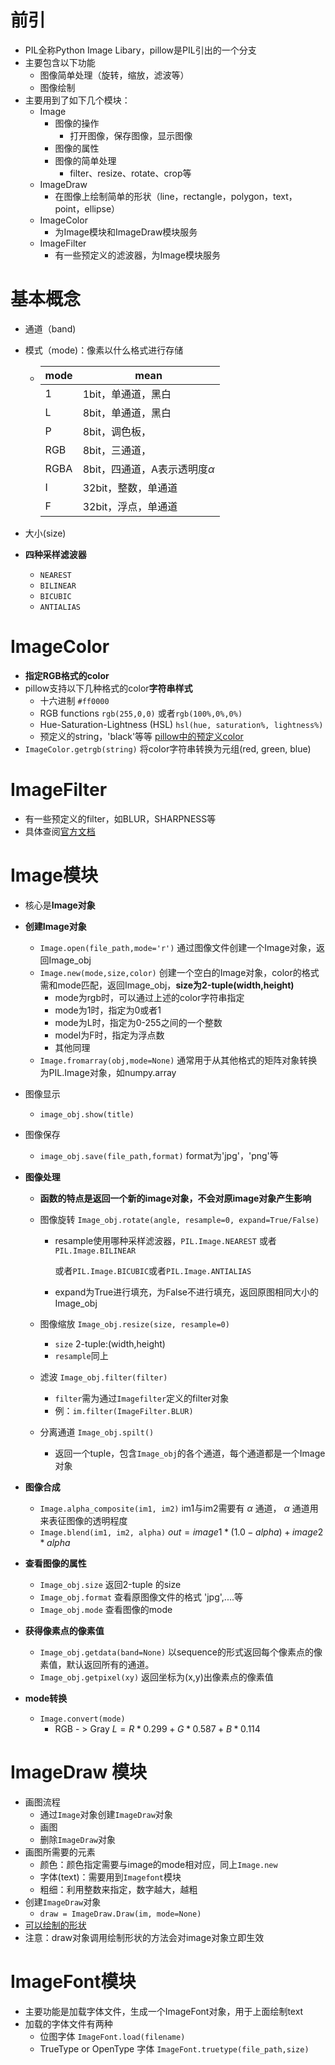 # 前引

- PIL全称Python Image Libary，pillow是PIL引出的一个分支
- 主要包含以下功能
  - 图像简单处理（旋转，缩放，滤波等）
  - 图像绘制
- 主要用到了如下几个模块：
  - Image
    - 图像的操作
      - 打开图像，保存图像，显示图像
    - 图像的属性
    - 图像的简单处理
      - filter、resize、rotate、crop等
  - ImageDraw
    - 在图像上绘制简单的形状（line，rectangle，polygon，text，point，ellipse）
  - ImageColor
    - 为Image模块和ImageDraw模块服务
  - ImageFilter
    - 有一些预定义的滤波器，为Image模块服务

# 基本概念

- 通道（band) 

- 模式（mode)：像素以什么格式进行存储

  - | mode | mean                              |
    | ---- | --------------------------------- |
    | 1    | 1bit，单通道，黑白                |
    | L    | 8bit，单通道，黑白                |
    | P    | 8bit，调色板，                    |
    | RGB  | 8bit，三通道，                    |
    | RGBA | 8bit，四通道，A表示透明度$\alpha$ |
    | I    | 32bit，整数，单通道               |
    | F    | 32bit，浮点，单通道               |

- 大小(size)

- **四种采样滤波器**

  - `NEAREST`
  - `BILINEAR`
  - `BICUBIC`
  - `ANTIALIAS`



# ImageColor

- **指定RGB格式的color**
- pillow支持以下几种格式的color**字符串样式**
  - 十六进制 `#ff0000`
  - RGB functions   `rgb(255,0,0)` 或者`rgb(100%,0%,0%)`
  - Hue-Saturation-Lightness (HSL)  `hsl(hue, saturation%, lightness%)`
  - 预定义的string，'black'等等 [pillow中的预定义color](https://pillow-cn.readthedocs.io/zh_CN/latest/_modules/PIL/ImageColor.html#getrgb)
- `ImageColor.getrgb(string)`  将color字符串转换为元组(red, green, blue)



# ImageFilter

- 有一些预定义的filter，如BLUR，SHARPNESS等
- 具体查阅[官方文档](https://pillow-cn.readthedocs.io/zh_CN/latest/reference/ImageFilter.html)



# Image模块

- 核心是**Image对象**

- **创建Image对象**
  - `Image.open(file_path,mode='r')`  通过图像文件创建一个Image对象，返回Image_obj
  - `Image.new(mode,size,color)`   创建一个空白的Image对象，color的格式需和mode匹配，返回Image_obj，**size为2-tuple(width,height)**
    - mode为rgb时，可以通过上述的color字符串指定
    - mode为1时，指定为0或者1
    - mode为L时，指定为0-255之间的一个整数
    - model为F时，指定为浮点数
    - 其他同理
  - `Image.fromarray(obj,mode=None)` 通常用于从其他格式的矩阵对象转换为PIL.Image对象，如numpy.array
  
- 图像显示
  
  - `image_obj.show(title)`   
  
- 图像保存
  
  - `image_obj.save(file_path,format)`    format为'jpg'，'png'等
  
- **图像处理**

  - **函数的特点是返回一个新的image对象，不会对原image对象产生影响**

  - 图像旋转   `Image_obj.rotate(angle, resample=0, expand=True/False)`   

    - resample使用哪种采样滤波器，`PIL.Image.NEAREST`  或者`PIL.Image.BILINEAR`

      或者`PIL.Image.BICUBIC`或者`PIL.Image.ANTIALIAS`

    - expand为True进行填充，为False不进行填充，返回原图相同大小的Image_obj

  - 图像缩放  `Image_obj.resize(size, resample=0)` 

    - `size` 2-tuple:(width,height)
    - `resample`同上

  - 滤波 `Image_obj.filter(filter)`  

    - `filter`需为通过`Imagefilter`定义的filter对象
    - 例：`im.filter(ImageFilter.BLUR)`

  - 分离通道 `Image_obj.spilt()`  

    - 返回一个tuple，包含`Image_obj`的各个通道，每个通道都是一个Image对象

- **图像合成**

  - `Image.alpha_composite(im1, im2)`   im1与im2需要有 $\alpha$ 通道， $\alpha$ 通道用来表征图像的透明程度
  - `Image.blend(im1, im2, alpha)`   $out = image1 * (1.0 - alpha) + image2 * alpha$   

- **查看图像的属性**
  
  - `Image_obj.size`  返回2-tuple 的size
  - `Image_obj.format`   查看原图像文件的格式 'jpg',....等
  - `Image_obj.mode`   查看图像的mode
  
- **获得像素点的像素值**
  
  - `Image_obj.getdata(band=None)` 以sequence的形式返回每个像素点的像素值，默认返回所有的通道。
  - `Image_obj.getpixel(xy)` 返回坐标为(x,y)出像素点的像素值

- **mode转换**
  - `Image.convert(mode)` 
    - RGB - > Gray $L = R * 0.299 + G * 0.587 + B * 0.114$



# ImageDraw 模块

- 画图流程
  - 通过`Image`对象创建`ImageDraw`对象
  - 画图
  - 删除`ImageDraw`对象
- 画图所需要的元素
  - 颜色：颜色指定需要与image的mode相对应，同上`Image.new`
  - 字体(text)：需要用到`Imagefont`模块
  - 粗细：利用整数来指定，数字越大，越粗
- 创建`ImageDraw`对象
  - `draw = ImageDraw.Draw(im, mode=None)`    
- [可以绘制的形状](https://pillow-cn.readthedocs.io/zh_CN/latest/reference/ImageDraw.html#example-draw-a-gray-cross-over-an-image)
- 注意：draw对象调用绘制形状的方法会对image对象立即生效



# ImageFont模块

- 主要功能是加载字体文件，生成一个ImageFont对象，用于上面绘制text
- 加载的字体文件有两种
  - 位图字体  `ImageFont.load(filename)`
  - TrueType or OpenType 字体   `ImageFont.truetype(file_path,size)`